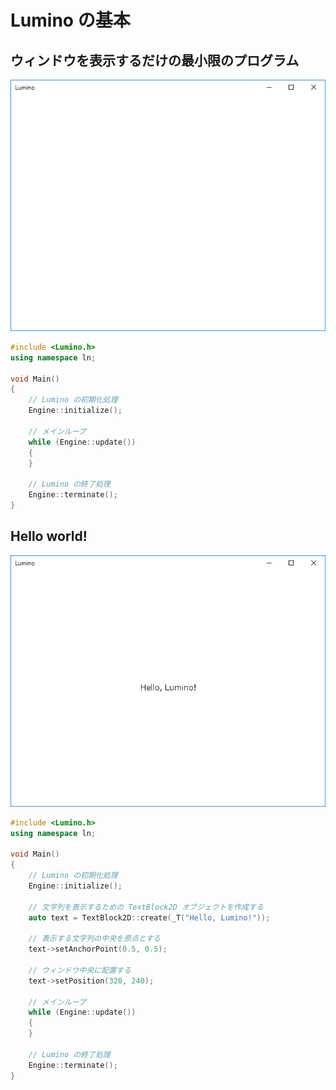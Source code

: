Lumino の基本
====================

ウィンドウを表示するだけの最小限のプログラム
--------------------
![](img/Lumino_Basic_1.png)

```cpp
#include <Lumino.h>
using namespace ln;

void Main()
{
	// Lumino の初期化処理
	Engine::initialize();

	// メインループ
	while (Engine::update())
	{
	}

	// Lumino の終了処理
	Engine::terminate();
}
```

Hello world!
--------------------
![](img/Lumino_Basic_2.png)

```cpp
#include <Lumino.h>
using namespace ln;

void Main()
{
	// Lumino の初期化処理
	Engine::initialize();

	// 文字列を表示するための TextBlock2D オブジェクトを作成する
	auto text = TextBlock2D::create(_T("Hello, Lumino!"));

	// 表示する文字列の中央を原点とする
	text->setAnchorPoint(0.5, 0.5);

	// ウィンドウ中央に配置する
	text->setPosition(320, 240);

	// メインループ
	while (Engine::update())
	{
	}

	// Lumino の終了処理
	Engine::terminate();
}
```

